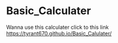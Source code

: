 # Basic_Calculater

Wanna use this calculater
  click to this link
    https://tyrant670.github.io/Basic_Calulater/
